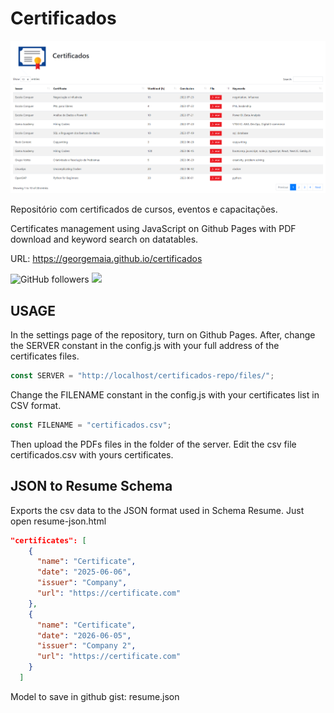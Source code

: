 # Certificados

<a href="https://georgemaia.github.io/certificados" target="_blank">
    <img src="./images/visual.png">
</a>

Repositório com certificados de cursos, eventos e capacitações.

Certificates management using JavaScript on Github Pages with PDF download and keyword search on datatables.

URL: https://georgemaia.github.io/certificados

![GitHub followers](https://img.shields.io/github/followers/georgemaia?style=social)
<a href="https://www.linkedin.com/in/georgemaia/">
    <img src="https://img.shields.io/badge/-LinkedIn-blue?style=flat-square&logo=Linkedin&logoColor=white&link=https://www.linkedin.com/in/georgemaia/">
</a>

## USAGE

In the settings page of the repository, turn on Github Pages. After, change the SERVER constant in the config.js with your full address of the certificates files.

```javascript
const SERVER = "http://localhost/certificados-repo/files/";
```

Change the FILENAME constant in the config.js with your certificates list in CSV format.

```javascript
const FILENAME = "certificados.csv";
```

Then upload the PDFs files in the folder of the server. Edit the csv file certificados.csv with yours certificates.

## JSON to Resume Schema

Exports the csv data to the JSON format used in Schema Resume. Just open resume-json.html

```json
"certificates": [
    {
      "name": "Certificate",
      "date": "2025-06-06",
      "issuer": "Company",
      "url": "https://certificate.com"
    },
    {
      "name": "Certificate",
      "date": "2026-06-05",
      "issuer": "Company 2",
      "url": "https://certificate.com"
    }
  ]
```

Model to save in github gist: resume.json